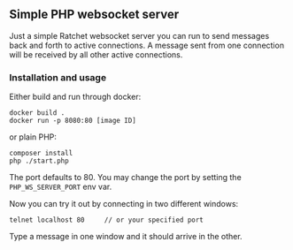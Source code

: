 ## Simple PHP websocket server

Just a simple Ratchet websocket server you can run to send messages back and forth to 
active connections. A message sent from one connection will be received by all other active
connections.

### Installation and usage
Either build and run through docker:
```shell
docker build . 
docker run -p 8080:80 [image ID]
```

or plain PHP:
```shell
composer install
php ./start.php
```

The port defaults to 80. You may change the port by setting the `PHP_WS_SERVER_PORT` env var.

Now you can try it out by connecting in two different windows:
```shell
telnet localhost 80     // or your specified port
```

Type a message in one window and it should arrive in the other. 
